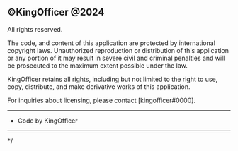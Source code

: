 ## ©KingOfficer @2024
All rights reserved.

The code, and content of this application are protected by international copyright laws. Unauthorized reproduction or distribution of this application or any portion of it may result in severe civil and criminal penalties and will be prosecuted to the maximum extent possible under the law.

KingOfficer retains all rights, including but not limited to the right to use, copy, distribute, and make derivative works of this application.

For inquiries about licensing, please contact [kingofficer#0000].

 * **********************************************
 *   Code by KingOfficer
 * **********************************************
 */
